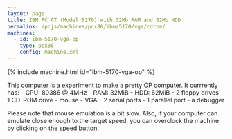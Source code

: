 ```yaml
---
layout: page
title: IBM PC AT (Model 5170) with 32Mb RAM and 62Mb HDD
permalink: /pcjs/machines/pcx86/ibm/5170/vga/cdrom/
machines:
  - id: ibm-5170-vga-op
    type: pcx86
    config: machine.xml
---
```

{% include machine.html id="ibm-5170-vga-op" %}

This computer is a experiment to make a pretty OP computer. It currrently has:
    - CPU: 80386 @ 4MHz
    - RAM: 32MiB
    - HDD: 62MiB
    - 2 floppy drives
    - 1 CD-ROM drive
    - mouse
    - VGA 
    - 2 serial ports
    - 1 parallel port
    - a debugger
   
  Please note that mouse emulation is a bit slow.
  Also, if your computer can emulate close enough to the target speed, you can overclock the machine by clicking on the speed button.
  
